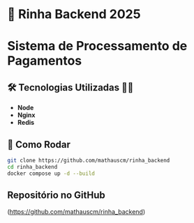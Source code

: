 # 🚀 Rinha Backend 2025

# Sistema de Processamento de Pagamentos 

## 🛠️ Tecnologias Utilizadas 👨‍💻

* **Node** 
* **Nginx** 
* **Redis** 

## 🚀 Como Rodar

```bash
git clone https://github.com/mathauscm/rinha_backend
cd rinha_backend
docker compose up -d --build
```

## Repositório no GitHub

(https://github.com/mathauscm/rinha_backend)